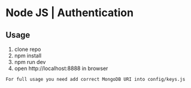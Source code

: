 # Node JS | Authentication

## Usage
1. clone repo
2. npm install
3. npm run dev
4. open http://localhost:8888 in browser 


```
For full usage you need add correct MongoDB URI into config/keys.js 
 ```
